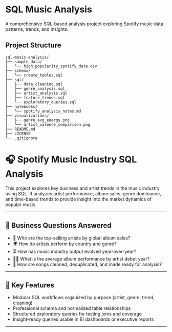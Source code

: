 # SQL Music Analysis

A comprehensive SQL-based analysis project exploring Spotify music data patterns, trends, and insights.

## Project Structure

```
sql-music-analysis/
├── sample_data/
│   └── high_popularity_spotify_data.csv
├── schema/
│   └── create_tables.sql
├── sql/
│   ├── data_cleaning.sql
│   ├── genre_analysis.sql
│   ├── artist_analysis.sql
│   ├── feature_trends.sql
│   └── exploratory_queries.sql
├── notebooks/
│   └── spotify_analysis_notes.md
├── visualizations/
│   ├── genre_avg_energy.png
│   └── artist_valence_comparison.png
├── README.md
├── LICENSE
└── .gitignore
```

# 🎧 Spotify Music Industry SQL Analysis

This project explores key business and artist trends in the music industry using SQL. It analyzes artist performance, album sales, genre dominance, and time-based trends to provide insight into the market dynamics of popular music.


---

## 📌 Business Questions Answered

- 🎤 Who are the top-selling artists by global album sales?
- 🌍 How do artists perform by country and genre?
- ⏳ How has music industry output evolved year-over-year?
- 🧑‍🎤 What is the average album performance by artist debut year?
- 🧹 How are songs cleaned, deduplicated, and made ready for analysis?

---

## 🧠 Key Features

- Modular SQL workflows organized by purpose (artist, genre, trend, cleaning)
- Professional schema and normalized table relationships
- Structured exploratory queries for testing joins and coverage
- Insight-ready queries usable in BI dashboards or executive reports

---
